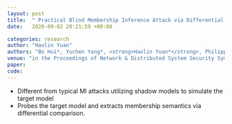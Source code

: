 ```yaml
---
layout: post
title:  " Practical Blind Membership Inference Attack via Differential Comparisons"
date:   2020-09-02 20:21:59 +00:00

categories: research
author: "Haolin Yuan"
authors: "Bo Hui*, Yuchen Yang*, <strong>Haolin Yuan*</strong>, Philippe Burlina, Neil Gong, Yinzhi Cao          *:equally contributed "
venue: "in the Proceedings of Network & Distributed System Security Symposium (NDSS), 2021"
paper: 
code: 
---
```

 
* Different from typical MI attacks utilizing shadow models to simulate the target model
* Probes the target model and extracts membership semantics via differential comparison. 






